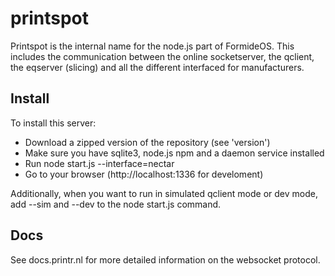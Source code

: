 printspot
=================

Printspot is the internal name for the node.js part of FormideOS. This includes the communication between the online socketserver, the qclient, the eqserver (slicing) and all the different interfaced for manufacturers.


## Install
To install this server:

- Download a zipped version of the repository (see 'version')
- Make sure you have sqlite3, node.js npm and a daemon service installed
- Run node start.js --interface=nectar
- Go to your browser (http://localhost:1336 for develoment)

Additionally, when you want to run in simulated qclient mode or dev mode, add --sim and --dev to the node start.js command.

## Docs
See docs.printr.nl for more detailed information on the websocket protocol.